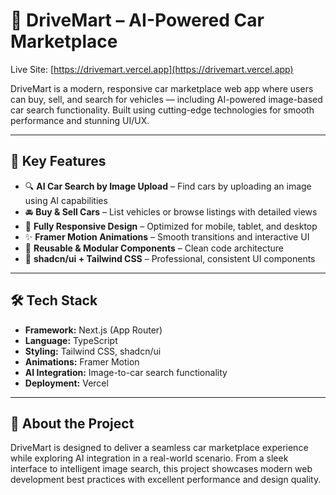 # 🚗 DriveMart – AI-Powered Car Marketplace

Live Site: [https://drivemart.vercel.app](https://drivemart.vercel.app)

DriveMart is a modern, responsive car marketplace web app where users can buy, sell, and search for vehicles — including AI-powered image-based car search functionality. Built using cutting-edge technologies for smooth performance and stunning UI/UX.

---

## 🚀 Key Features

- 🔍 **AI Car Search by Image Upload** – Find cars by uploading an image using AI capabilities
- 🚘 **Buy & Sell Cars** – List vehicles or browse listings with detailed views
- 🧩 **Fully Responsive Design** – Optimized for mobile, tablet, and desktop
- ✨ **Framer Motion Animations** – Smooth transitions and interactive UI
- 🧱 **Reusable & Modular Components** – Clean code architecture
- 🎨 **shadcn/ui + Tailwind CSS** – Professional, consistent UI components

---

## 🛠 Tech Stack

- **Framework:** Next.js (App Router)
- **Language:** TypeScript
- **Styling:** Tailwind CSS, shadcn/ui
- **Animations:** Framer Motion
- **AI Integration:** Image-to-car search functionality
- **Deployment:** Vercel

---

## 📌 About the Project

DriveMart is designed to deliver a seamless car marketplace experience while exploring AI integration in a real-world scenario. From a sleek interface to intelligent image search, this project showcases modern web development best practices with excellent performance and design quality.




